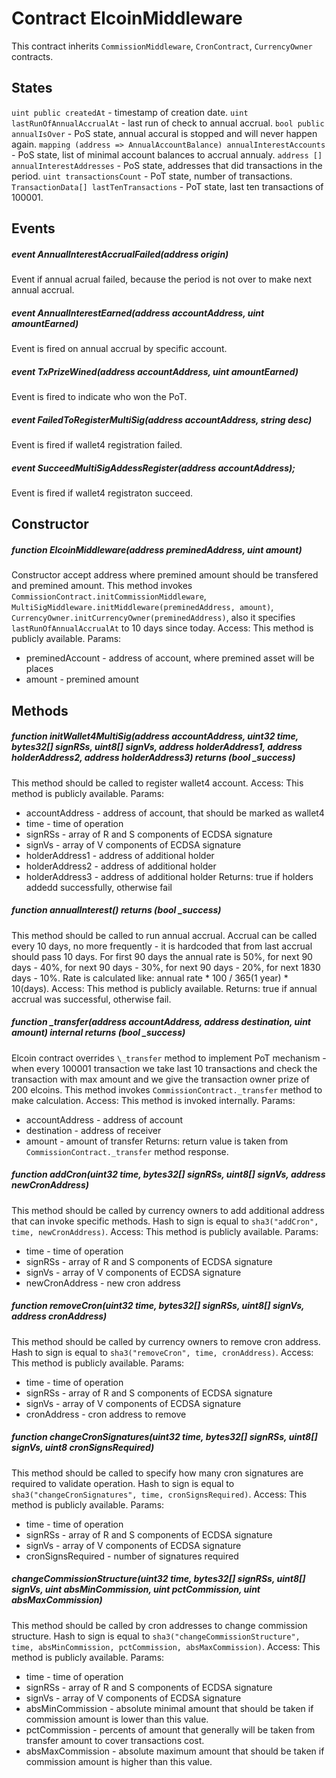 # Contract ElcoinMiddleware
This contract inherits `CommissionMiddleware`, `CronContract`, `CurrencyOwner` contracts.

## States
`uint public createdAt` - timestamp of creation date.
`uint lastRunOfAnnualAccrualAt` - last run of check to annual accrual.
`bool public annualIsOver` - PoS state, annual accural is stopped and will never happen again.
`mapping (address => AnnualAccountBalance) annualInterestAccounts` - PoS state, list of minimal account balances to accrual annualy.
`address [] annualInterestAddresses` - PoS state, addresses that did transactions in the period.
`uint transactionsCount` - PoT state, number of transactions.
`TransactionData[] lastTenTransactions` - PoT state, last ten transactions of 100001.

## Events

##### event AnnualInterestAccrualFailed(address origin)
Event if annual acrual failed, because the period is not over to make next annual accrual.

##### event AnnualInterestEarned(address accountAddress, uint amountEarned)
Event is fired on annual accrual by specific account.

##### event TxPrizeWined(address accountAddress, uint amountEarned)
Event is fired to indicate who won the PoT.

##### event FailedToRegisterMultiSig(address accountAddress, string desc)
Event is fired if wallet4 registration failed.

##### event SucceedMultiSigAddessRegister(address accountAddress);
Event is fired if wallet4 registraton succeed.

## Constructor
#####  function ElcoinMiddleware(address preminedAddress, uint amount)
Constructor accept address where premined amount should be transfered and premined amount. This method invokes `CommissionContract.initCommissionMiddleware`, `MultiSigMiddleware.initMiddleware(preminedAddress, amount)`, `CurrencyOwner.initCurrencyOwner(preminedAddress)`, also it specifies `lastRunOfAnnualAccrualAt` to 10 days since today.
Access:
This method is publicly available.
Params:
* preminedAccount - address of account, where premined asset will be places
* amount - premined amount

## Methods
##### function initWallet4MultiSig(address accountAddress, uint32 time,  bytes32[] signRSs, uint8[] signVs, address holderAddress1, address holderAddress2, address holderAddress3) returns (bool \_success)
This method should be called to register wallet4 account.
Access:
This method is publicly available.
Params:
* accountAddress - address of account, that should be marked as wallet4
* time - time of operation
* signRSs - array of R and S components of ECDSA signature
* signVs - array of V components of ECDSA signature
* holderAddress1 - address of additional holder
* holderAddress2 - address of additional holder
* holderAddress3 - address of additional holder
Returns: true if holders addedd successfully, otherwise fail

##### function annualInterest() returns (bool \_success)
This method should be called to run annual accrual. Accrual can be called every 10 days, no more frequently - it is hardcoded that from last accrual should pass 10 days. For first 90 days the annual rate is 50%, for next 90 days - 40%, for next 90 days - 30%, for next 90 days - 20%, for next 1830 days - 10%. Rate is calculated like: annual rate * 100 / 365(1 year) * 10(days).
Access:
This method is publicly available.
Returns: true if annual accrual was successful, otherwise fail.

##### function \_transfer(address accountAddress, address destination, uint amount) internal returns (bool \_success)
Elcoin contract overrides `\_transfer` method to implement PoT mechanism - when every 100001 transaction we take last 10 transactions and check the transaction with max amount and we give the transaction owner prize of 200 elcoins. This method invokes `CommissionContract._transfer` method to make calculation.
Access:
This method is invoked internally.
Params:
* accountAddress - address of account
* destination - address of receiver
* amount - amount of transfer
Returns: return value is taken from `CommissionContract._transfer` method response.

##### function addCron(uint32 time, bytes32[] signRSs, uint8[] signVs, address newCronAddress)
This method should be called by currency owners to add additional address that can invoke specific methods. Hash to sign is equal to `sha3("addCron", time, newCronAddress)`.
Access:
This method is publicly available.
Params:
* time - time of operation
* signRSs - array of R and S components of ECDSA signature
* signVs - array of V components of ECDSA signature
* newCronAddress - new cron address

##### function removeCron(uint32 time, bytes32[] signRSs, uint8[] signVs, address cronAddress)
This method should be called by currency owners to remove cron address. Hash to sign is equal to `sha3("removeCron", time, cronAddress)`.
Access:
This method is publicly available.
Params:
* time - time of operation
* signRSs - array of R and S components of ECDSA signature
* signVs - array of V components of ECDSA signature
* cronAddress - cron address to remove

##### function changeCronSignatures(uint32 time, bytes32[] signRSs, uint8[] signVs, uint8 cronSignsRequired)
This method should be called to specify how many cron signatures are required to validate operation. Hash to sign is equal to `sha3("changeCronSignatures", time, cronSignsRequired)`.
Access:
This method is publicly available.
Params:
* time - time of operation
* signRSs - array of R and S components of ECDSA signature
* signVs - array of V components of ECDSA signature
* cronSignsRequired - number of signatures required

##### changeCommissionStructure(uint32 time, bytes32[] signRSs, uint8[] signVs, uint absMinCommission, uint pctCommission, uint absMaxCommission)
This method should be called by cron addresses to change commission structure. Hash to sign is equal to `sha3("changeCommissionStructure", time, absMinCommission, pctCommission, absMaxCommission)`.
Access:
This method is publicly available.
Params:
* time - time of operation
* signRSs - array of R and S components of ECDSA signature
* signVs - array of V components of ECDSA signature
* absMinCommission - absolute minimal amount that should be taken if commission amount is lower than this value.
* pctCommission - percents of amount that generally will be taken from transfer amount to cover transactions cost.
* absMaxCommission - absolute maximum amount that should be taken if commission amount is higher than this value.